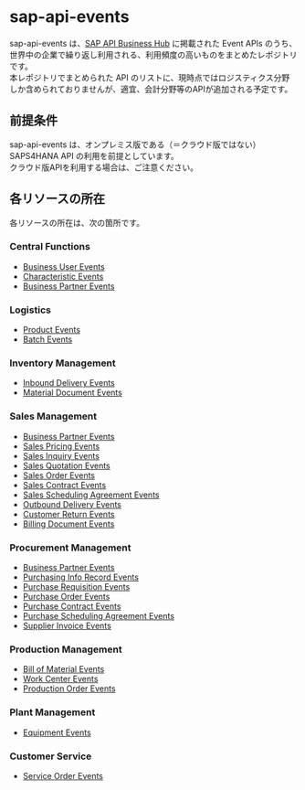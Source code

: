 # sap-api-events
sap-api-events は、[SAP API Business Hub](https://api.sap.com/) に掲載された Event APIs のうち、世界中の企業で繰り返し利用される、利用頻度の高いものをまとめたレポジトリです。  
本レポジトリでまとめられた API のリストに、現時点ではロジスティクス分野しか含められておりませんが、適宜、会計分野等のAPIが追加される予定です。  

## 前提条件  
sap-api-events は、オンプレミス版である（＝クラウド版ではない）SAPS4HANA API の利用を前提としています。  
クラウド版APIを利用する場合は、ご注意ください。  

## 各リソースの所在  
各リソースの所在は、次の箇所です。  

### Central Functions  

* [Business User Events](https://api.sap.com/event/SAPS4HANABusinessEvents_BusinessUserEvents/overview)
* [Characteristic Events](https://api.sap.com/event/SAPS4HANABusinessEvents_CharacteristicEvents/overview)
* [Business Partner Events](https://api.sap.com/event/SAPS4HANABusinessEvents_BusinessPartnerEvents/overview)

### Logistics  

* [Product Events](https://api.sap.com/event/SAPS4HANABusinessEvents_ProductEvents/overview)   
* [Batch Events](https://api.sap.com/event/SAPS4HANABusinessEvents_BatchEvents/overview)  

### Inventory Management  

* [Inbound Delivery Events](https://api.sap.com/event/SAPS4HANABusinessEvents_InboundDeliveryEvents/overview)  
* [Material Document Events](https://api.sap.com/event/SAPS4HANABusinessEvents_MaterialDocumentEvents/overview)  

### Sales Management

* [Business Partner Events](https://api.sap.com/event/SAPS4HANABusinessEvents_BusinessPartnerEvents/overview)
* [Sales Pricing Events](https://api.sap.com/event/SAPS4HANABusinessEvents_SalesPricingConditionRecordEvents/overview)
* [Sales Inquiry Events](https://api.sap.com/event/SAPS4HANABusinessEvents_SalesInquiryEvents/overview)
* [Sales Quotation Events](https://api.sap.com/event/SAPS4HANABusinessEvents_SalesQuotationEvents/overview)
* [Sales Order Events](https://api.sap.com/event/SAPS4HANABusinessEvents_SalesOrderEvents/overview)  
* [Sales Contract Events](https://api.sap.com/event/SAPS4HANABusinessEvents_SalesContractEvents/overview)
* [Sales Scheduling Agreement Events](https://api.sap.com/event/SAPS4HANABusinessEvents_SalesSchedulingAgreementEvents/overview)
* [Outbound Delivery Events](https://api.sap.com/event/SAPS4HANABusinessEvents_OutboundDeliveryEvents/overview)  
* [Customer Return Events](https://api.sap.com/event/SAPS4HANABusinessEvents_CustomerReturnEvents/overview)  
* [Billing Document Events](https://api.sap.com/event/SAPS4HANABusinessEvents_BillingDocumentEvents/overview)  

### Procurement Management  

* [Business Partner Events](https://api.sap.com/event/SAPS4HANABusinessEvents_BusinessPartnerEvents/overview)
* [Purchasing Info Record Events](https://api.sap.com/event/SAPS4HANABusinessEvents_PurchasingInfoRecord/overview)  
* [Purchase Requisition Events](https://api.sap.com/event/SAPS4HANABusinessEvents_PurchaseRequisitionEvents/overview)  
* [Purchase Order Events](https://api.sap.com/event/SAPS4HANABusinessEvents_PurchaseOrderEvents/overview)  
* [Purchase Contract Events](https://api.sap.com/event/SAPS4HANABusinessEvents_PurchaseContractEvents/overview)
* [Purchase Scheduling Agreement Events](https://api.sap.com/event/SAPS4HANABusinessEvents_PurchaseSchedulingAgreementEvents/overview)
* [Supplier Invoice Events](https://api.sap.com/event/SAPS4HANABusinessEvents_SupplierInvoiceEvents/overview)  

### Production Management  

* [Bill of Material Events](https://api.sap.com/event/SAPS4HANABusinessEvents_BillofMaterialEvents/overview)  
* [Work Center Events](https://api.sap.com/event/SAPS4HANABusinessEvents_WorkCenterEvents/overview)  
* [Production Order Events](https://api.sap.com/event/SAPS4HANABusinessEvents_ProductionOrderEvents/overview)  

### Plant Management  

* [Equipment Events](https://api.sap.com/event/SAPS4HANABusinessEvents_EquipmentEvents/overview)  

### Customer Service 

* [Service Order Events](https://api.sap.com/event/SAPS4HANABusinessEvents_ServiceOrderEvents/overview)